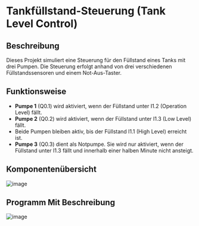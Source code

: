 # Tankfüllstand-Steuerung (Tank Level Control)

## Beschreibung

Dieses Projekt simuliert eine Steuerung für den Füllstand eines Tanks mit drei Pumpen. Die Steuerung erfolgt anhand von drei verschiedenen Füllstandssensoren und einem Not-Aus-Taster.

## Funktionsweise

- **Pumpe 1** (Q0.1) wird aktiviert, wenn der Füllstand unter I1.2 (Operation Level) fällt.
- **Pumpe 2** (Q0.2) wird aktiviert, wenn der Füllstand unter I1.3 (Low Level) fällt.
- Beide Pumpen bleiben aktiv, bis der Füllstand I1.1 (High Level) erreicht ist.
- **Pumpe 3** (Q0.3) dient als Notpumpe. Sie wird nur aktiviert, wenn der Füllstand unter I1.3 fällt und innerhalb einer halben Minute nicht ansteigt.

## Komponentenübersicht

![image](https://github.com/user-attachments/assets/ca2eab95-98af-433f-b46b-2c2bbedd47c1)

## Programm Mit Beschreibung

![image](https://github.com/user-attachments/assets/2c34c22e-a11a-448a-9814-68e78238a277)



 

